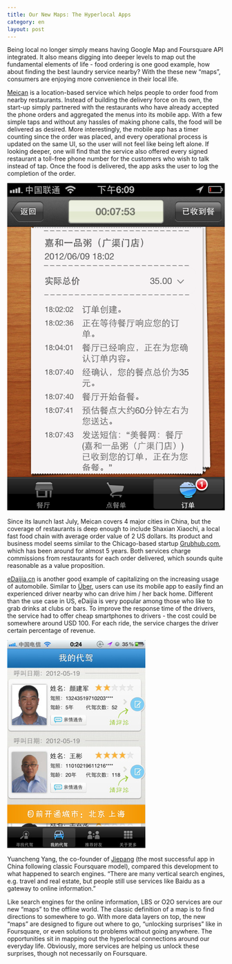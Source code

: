 ```yaml
---
title: Our New Maps: The Hyperlocal Apps
category: en
layout: post
---
```


Being local no longer simply means having Google Map and Foursquare API integrated. It also means digging into deeper levels to map out the fundamental elements of life - food ordering is one good example, how about finding the best laundry service nearby? With the these new “maps”, consumers are enjoying more convenience in their local life.

[Meican](http://meican.com) is a location-based service which helps people to order food from nearby restaurants. Instead of building the delivery force on its own, the start-up simply partnered with the restaurants who have already accepted the phone orders and aggregated the menus into its mobile app. With a few simple taps and without any hassles of making phone calls, the food will be delivered as desired. More interestingly, the mobile app has a timer counting since the order was placed, and every operational process is updated on the same UI, so the user will not feel like being left alone. If looking deeper, one will find that the service also offered every signed restaurant a toll-free phone number for the customers who wish to talk instead of tap. Once the food is delivered, the app asks the user to log the completion of the order. 

![Meican app for iPhone](/assets/images/hyperlocal/meican.png)

Since its launch last July, Meican covers 4 major cities in China, but the coverage of restaurants is deep enough to include Shaxian Xiaochi, a local fast food chain with average order value of 2 US dollars. Its product and business model seems similar to the Chicago-based startup [Grubhub.com](http://grubhub.com), which has been around for almost 5 years. Both services charge commissions from restaurants for each order delivered, which sounds quite reasonable as a value proposition.

[eDaijia.cn](http://edaijia.cn) is another good example of capitalizing on the increasing usage of automobile. Similar to [Über](http://uber.com), users can use its mobile app to easily find an experienced driver nearby who can drive him / her back home. Different than the use case in US, eDaijia is very popular among those who like to grab drinks at clubs or bars. To improve the response time of the drivers, the service had to offer cheap smartphones to drivers - the cost could be somewhere around USD 100. For each ride, the service charges the driver certain percentage of revenue. 

![eDaijia App Screenshot](/assets/images/hyperlocal/edaijia.jpg)

Yuancheng Yang, the co-founder of [Jiepang](http://jiepang.com) (the most successful app in China following classic Foursquare model), compared this development to what happened to search engines. “There are many vertical search engines, e.g. travel and real estate, but people still use services like Baidu as a gateway to online information.”

Like search engines for the online information, LBS or O2O services are our new “maps” to the offline world. The classic definition of a map is to find directions to somewhere to go. With more data layers on top, the new “maps” are designed to figure out where to go, “unlocking surprises” like in Foursquare, or even solutions to problems without going anywhere. The opportunities sit in mapping out the hyperlocal connections around our everyday life. Obviously, more services are helping us unlock these surprises, though not necessarily on Foursquare. 